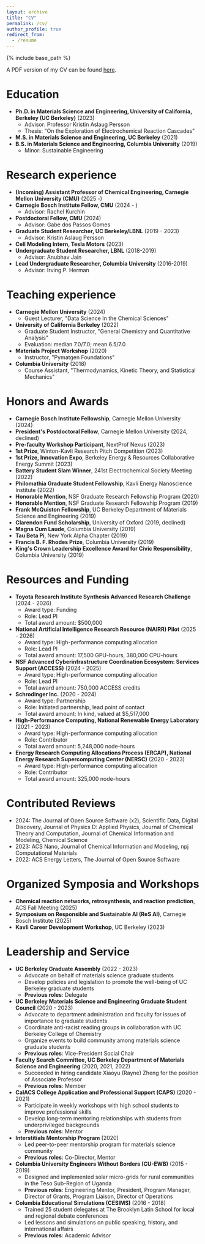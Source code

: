 ```yaml
---
layout: archive
title: "CV"
permalink: /cv/
author_profile: true
redirect_from:
  - /resume
---
```


{% include base_path %}

A PDF version of my CV can be found [here](/files/evan_spotte-smith_cv.pdf).

Education
======

* **Ph.D. in Materials Science and Engineering, University of California, Berkeley (UC Berkeley)** (2023)
  * Advisor: Professor Kristin Aslaug Persson
  * Thesis: "On the Exploration of Electrochemical Reaction Cascades"
* **M.S. in Materials Science and Engineering, UC Berkeley** (2021)
* **B.S. in Materials Science and Engineering, Columbia University** (2019)
  * Minor: Sustainable Engineering

Research experience
======

* **(Incoming) Assistant Professor of Chemical Engineering, Carnegie Mellon University (CMU)** (2025 -)
* **Carnegie Bosch Institute Fellow, CMU** (2024 - )
  * Advisor: Rachel Kurchin
* **Postdoctoral Fellow, CMU** (2024)
  * Advisor: Gabe dos Passos Gomes
* **Graduate Student Researcher, UC Berkeley/LBNL** (2019 - 2023)
  * Advisor: Kristin Aslaug Persson
* **Cell Modeling Intern, Tesla Motors** (2023)
* **Undergraduate Student Researcher, LBNL** (2018-2019)
  * Advisor: Anubhav Jain
* **Lead Undergraduate Researcher, Columbia University** (2016-2019)
  * Advisor: Irving P. Herman
  
Teaching experience
======
* **Carnegie Mellon University** (2024)
  * Guest Lecturer, "Data Science In the Chemical Sciences"
* **University of California Berkeley** (2022)
  * Graduate Student Instructor, "General Chemistry and Quantitative Analysis"
  * Evaluation: median 7.0/7.0; mean 6.5/7.0
* **Materials Project Workshop** (2020)
  * Instructor, "Pymatgen Foundations"
* **Columbia University** (2018)
  * Course Assistant, "Thermodynamics, Kinetic Theory, and Statistical Mechanics"
  
Honors and Awards
======

* **Carnegie Bosch Institute Fellowship**, Carnegie Mellon University (2024)
* **President's Postdoctoral Fellow**, Carnegie Mellon University (2024, declined)
* **Pre-faculty Workshop Participant**, NextProf Nexus (2023)
* **1st Prize**, Winton-Kavli Research Pitch Competition (2023)
* **1st Prize, Innovation Expo**, Berkeley Energy & Resources Collaborative Energy Summit (2023)
* **Battery Student Slam Winner**, 241st Electrochemical Society Meeting (2022)
* **Philomathia Graduate Student Fellowship**, Kavli Energy Nanoscience Institute (2022)
* **Honorable Mention**, NSF Graduate Research Fellowship Program (2020)
* **Honorable Mention**, NSF Graduate Research Fellowship Program (2019)
* **Frank McQuiston Fellowship**, UC Berkeley Department of Materials Science and Engineering (2019)
* **Clarendon Fund Scholarship**, University of Oxford (2019, declined)
* **Magna Cum Laude**, Columbia University (2019)
* **Tau Beta Pi**, New York Alpha Chapter (2019)
* **Francis B. F. Rhodes Prize**, Columbia University (2019)
* **King's Crown Leadership Excellence Award for Civic Responsibility**, Columbia University (2019)
  
Resources and Funding
======

* **Toyota Research Institute Synthesis Advanced Research Challenge** (2024 - 2026)
  * Award type: Funding
  * Role: Lead PI
  * Total award amount: $500,000
* **National Artificial Intelligence Research Resource (NAIRR) Pilot** (2025 - 2026)
  * Award type: High-performance computing allocation
  * Role: Lead PI
  * Total award amount: 17,500 GPU-hours, 380,000 CPU-hours
* **NSF Advanced Cyberinfrastructure Coordination Ecosystem: Services Support (ACCESS)** (2024 - 2025)
  * Award type: High-performance computing allocation
  * Role: Lead PI
  * Total award amount: 750,000 ACCESS credits
* **Schrodinger Inc.** (2020 - 2024)
  * Award type: Partnership
  * Role: Initiated partnership, lead point of contact
  * Total award amount: In kind, valued at $5,517,000
* **High-Performance Computing, National Renewable Energy Laboratory** (2021 - 2023)
  * Award type: High-performance computing allocation
  * Role: Contributor
  * Total award amount: 5,248,000 node-hours
* **Energy Research Computing Allocations Process (ERCAP), National Energy Research Supercomputing Center (NERSC)** (2020 - 2023)
  * Award type: High-performance computing allocation
  * Role: Contributor
  * Total award amount: 325,000 node-hours

Contributed Reviews
======

* 2024: The Journal of Open Source Software (x2), Scientific Data, Digital Discovery, Journal of Physics D: Applied Physics, Journal of Chemical Theory and Computation, Journal of Chemical Information and Modeling, Chemical Science
* 2023: ACS Nano, Journal of Chemical Information and Modeling, npj Computational Materials
* 2022: ACS Energy Letters, The Journal of Open Source Software

Organized Symposia and Workshops
======

* **Chemical reaction networks, retrosynthesis, and reaction prediction**, ACS Fall Meeting (2025)
* **Symposium on Responsible and Sustainable AI (ReS AI)**, Carnegie Bosch Institute (2025)
* **Kavli Career Development Workshop**, UC Berkeley (2023)

Leadership and Service
======

* **UC Berkeley Graduate Assembly** (2022 - 2023)
  * Advocate on behalf of materials science graduate students
  * Develop policies and legislation to promote the well-being of UC Berkeley graduate students
  * **Previous roles**: Delegate
* **UC Berkeley Materials Science and Engineering Graduate Student Council** (2020 - 2023)
  * Advocate to department administration and faculty for issues of importance to graduate students
  * Coordinate anti-racist reading groups in collaboration with UC Berkeley College of Chemistry
  * Organize events to build community among materials science graduate students
  * **Previous roles**: Vice-President Social Chair
* **Faculty Search Committee, UC Berkeley Department of Materials Science and Engineering** (2020, 2021, 2022)
  * Succeeded in hiring candidate Xiaoyu (Rayne) Zheng for the position of Associate Professor
  * **Previous roles**: Member
* **CalACS College Application and Professional Support (CAPS)** (2020 - 2021)
  * Participate in weekly workshops with high school students to improve professional skills
  * Develop long-term mentoring relationships with students from underprivileged backgrounds
  * **Previous roles**: Mentor
* **Interstitials Mentorship Program** (2020)
  * Led peer-to-peer mentorship program for materials science community
  * **Previous roles**: Co-Director, Mentor
* **Columbia University Engineers Without Borders (CU-EWB)** (2015 - 2019)
  * Designed and implemented solar micro-grids for rural communities in the Teso Sub-Region of Uganda
  * **Previous roles**: Engineering Mentor, President, Program Manager, Director of Grants, Program Liaison, Director of Operations
* **Columbia Educational Simulations (CESIMS)** (2016 - 2018)
  * Trained 25 student delegates at The Brooklyn Latin School for local and regional debate conferences
  * Led lessons and simulations on public speaking, history, and international affairs
  * **Previous roles**: Academic Advisor